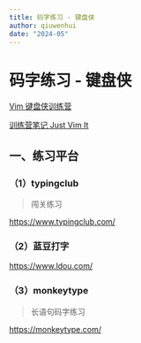```yaml
---
title: 码字练习 - 键盘侠
author: qiuwenhui
date: "2024-05"
---
```


# 码字练习 - 键盘侠

[Vim 键盘侠训练营](https://cuixueshe.com/courses/vim/guide.html)

[训练营笔记 Just Vim It](https://vim.nauxscript.com/)

## 一、练习平台

### （1）typingclub

> 闯关练习

https://www.typingclub.com/

### （2）蓝豆打字

https://www.ldou.com/

### （3）monkeytype

> 长语句码字练习

https://monkeytype.com/
